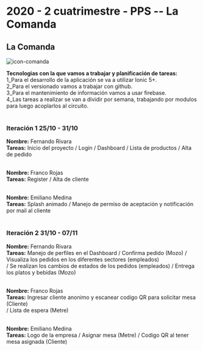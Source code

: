 <h1>2020 - 2 cuatrimestre - PPS -- La Comanda</h1>

<h2>La Comanda</h2>

![icon-comanda](https://user-images.githubusercontent.com/12042953/98424697-44a52900-2071-11eb-8f34-bfc994be0930.jpeg)

<strong>Tecnologias con la que vamos a trabajar y planificación de tareas:</strong> <br>
1_Para el desarrollo de la aplicación se va a utilizar Ionic 5+.<br>
2_Para el versionado vamos a trabajar con github.<br>
3_Para el mantenimiento de información vamos a usar firebase.<br>
4_Las tareas a realizar se van a dividir por semana, trabajando por modulos para luego acoplarlos al circuito.<br><br>

<h3>Iteración 1 25/10 - 31/10</h3>

<strong>Nombre:</strong> Fernando Rivara<br>
<strong>Tareas:</strong> Inicio del proyecto / Login / Dashboard / Lista de productos / Alta de pedido <br><br>

<strong>Nombre:</strong> Franco Rojas<br>
<strong>Tareas:</strong> Register / Alta de cliente <br><br>

<strong>Nombre:</strong> Emiliano Medina<br>
<strong>Tareas:</strong> Splash animado / Manejo de permiso de aceptación y notificación por mail al cliente<br><br>

<h3>Iteración 2 31/10 - 07/11</h3>

<strong>Nombre:</strong> Fernando Rivara<br>
<strong>Tareas:</strong> Manejo de perfiles en el Dashboard / Confirma pedido (Mozo) / Visualiza los pedidos en los diferentes sectores (empleados) <br>
/ Se realizan los cambios de estados de los pedidos (empleados) / Entrega los platos y bebidas (Mozo) <br><br>

<strong>Nombre:</strong> Franco Rojas<br>
<strong>Tareas:</strong> Ingresar cliente anonimo y escanear codigo QR para solicitar mesa (Cliente)<br>
/ Lista de espera (Metre)<br><br>

<strong>Nombre:</strong> Emiliano Medina<br>
<strong>Tareas:</strong> Logo de la empresa / Asignar mesa (Metre) / Codigo QR al tener mesa asignada (Cliente) <br><br>
